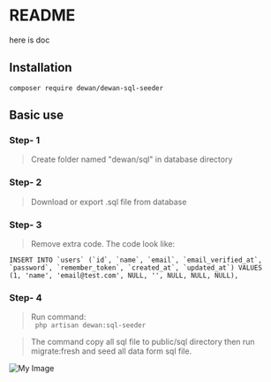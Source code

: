 # README

here is doc


## Installation

```
composer require dewan/dewan-sql-seeder
```
## Basic use

### Step- 1
> Create folder named "dewan/sql" in database directory 


### Step- 2
> Download or export .sql file from database

### Step- 3
> Remove extra code. The code look like:

```
INSERT INTO `users` (`id`, `name`, `email`, `email_verified_at`, `password`, `remember_token`, `created_at`, `updated_at`) VALUES 
(1, 'name', 'email@test.com', NULL, '', NULL, NULL, NULL),
```

### Step- 4
> Run command:  
``` php artisan dewan:sql-seeder```

> The command copy all sql file to public/sql directory then run migrate:fresh and seed all data form sql file.

![My Image](src/images/Group.png)